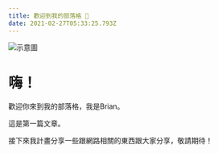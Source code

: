 ```yaml
---
title: 歡迎到我的部落格 👏
date: 2021-02-27T05:33:25.793Z
---
```

![示意圖](/img/netlify-and-gatsby.png "Flow chart")

# 嗨！

歡迎你來到我的部落格，我是Brian。

這是第一篇文章。

接下來我計畫分享一些跟網路相關的東西跟大家分享，敬請期待！
